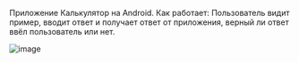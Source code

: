 Приложение Калькулятор на Android. 
Как работает:
Пользователь видит пример, вводит ответ и получает ответ от приложения, верный ли ответ ввёл пользователь или нет.

![image](https://github.com/user-attachments/assets/b2152331-3781-4436-92bc-53537c029e53)
